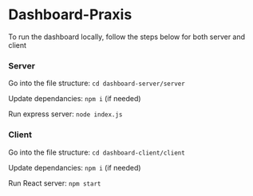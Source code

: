# Dashboard-Praxis

To run the dashboard locally, follow the steps below for both server and client

### Server

Go into the file structure: `cd dashboard-server/server`

Update dependancies: `npm i` (if needed)

Run express server: `node index.js`

### Client

Go into the file structure: `cd dashboard-client/client`

Update dependancies: `npm i` (if needed)

Run React server: `npm start`
